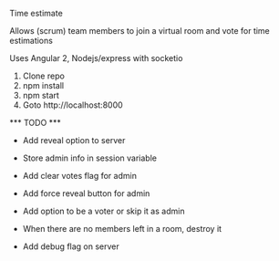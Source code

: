 Time estimate

Allows (scrum) team members to join a virtual room and vote for time estimations

Uses Angular 2, Nodejs/express with socketio

1. Clone repo
2. npm install
3. npm start
4. Goto http://localhost:8000

*** TODO ***
- Add reveal option to server
- Store admin info in session variable

- Add clear votes flag for admin
- Add force reveal button for admin
- Add option to be a voter or skip it as admin

- When there are no members left in a room, destroy it
- Add debug flag on server
